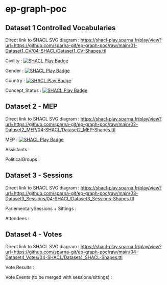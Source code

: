 # ep-graph-poc


## Dataset 1 Controlled Vocabularies

Direct link to SHACL SVG diagram : https://shacl-play.sparna.fr/play/view?url=https://github.com/sparna-git/ep-graph-poc/raw/main/01-Dataset1_CV/04-SHACL/Dataset1_CV-Shapes.ttl

Civility : [![SHACL Play Badge](https://img.shields.io/endpoint?url=https%3a%2f%2fshacl-play.sparna.fr%2fplay%2fbadge%3furl%3dhttps%3a%2f%2fgithub.com%2fsparna-git%2fep-graph-poc%2fraw%2fmain%2f01-Dataset1_CV%2f05-RDF%2fcivility.ttl%26shapesUrl%3dhttps%3a%2f%2fgithub.com%2fsparna-git%2fep-graph-poc%2fraw%2fmain%2f01-Dataset1_CV%2f04-SHACL%2fDataset1_CV-Shapes.ttl)](https://shacl-play.sparna.fr/play/validate?url=https://github.com/sparna-git/ep-graph-poc/raw/main/01-Dataset1_CV/05-RDF/civility.ttl&shapesUrl=https://github.com/sparna-git/ep-graph-poc/raw/main/01-Dataset1_CV/04-SHACL/Dataset1_CV-Shapes.ttl)

Gender : [![SHACL Play Badge](https://img.shields.io/endpoint?url=https%3a%2f%2fshacl-play.sparna.fr%2fplay%2fbadge%3furl%3dhttps%3a%2f%2fgithub.com%2fsparna-git%2fep-graph-poc%2fraw%2fmain%2f01-Dataset1_CV%2f05-RDF%2fgender.ttl%26shapesUrl%3dhttps%3a%2f%2fgithub.com%2fsparna-git%2fep-graph-poc%2fraw%2fmain%2f01-Dataset1_CV%2f04-SHACL%2fDataset1_CV-Shapes.ttl)](https://shacl-play.sparna.fr/play/validate?url=https://github.com/sparna-git/ep-graph-poc/raw/main/01-Dataset1_CV/05-RDF/gender.ttl&shapesUrl=https://github.com/sparna-git/ep-graph-poc/raw/main/01-Dataset1_CV/04-SHACL/Dataset1_CV-Shapes.ttl)

Country : [![SHACL Play Badge](https://img.shields.io/endpoint?url=https%3a%2f%2fshacl-play.sparna.fr%2fplay%2fbadge%3furl%3dhttps%3a%2f%2fgithub.com%2fsparna-git%2fep-graph-poc%2fraw%2fmain%2f01-Dataset1_CV%2f05-RDF%2fcountry.ttl%26shapesUrl%3dhttps%3a%2f%2fgithub.com%2fsparna-git%2fep-graph-poc%2fraw%2fmain%2f01-Dataset1_CV%2f04-SHACL%2fDataset1_CV-Shapes.ttl)](https://shacl-play.sparna.fr/play/validate?url=https://github.com/sparna-git/ep-graph-poc/raw/main/01-Dataset1_CV/05-RDF/country.ttl&shapesUrl=https://github.com/sparna-git/ep-graph-poc/raw/main/01-Dataset1_CV/04-SHACL/Dataset1_CV-Shapes.ttl)

Concept_Status : [![SHACL Play Badge](https://img.shields.io/endpoint?url=https%3a%2f%2fshacl-play.sparna.fr%2fplay%2fbadge%3furl%3dhttps%3a%2f%2fgithub.com%2fsparna-git%2fep-graph-poc%2fraw%2fmain%2f01-Dataset1_CV%2f05-RDF%2freds_Concept_Status.ttl%26shapesUrl%3dhttps%3a%2f%2fgithub.com%2fsparna-git%2fep-graph-poc%2fraw%2fmain%2f01-Dataset1_CV%2f04-SHACL%2fDataset1_CV-Shapes.ttl)](https://shacl-play.sparna.fr/play/validate?url=https://github.com/sparna-git/ep-graph-poc/raw/main/01-Dataset1_CV/05-RDF/reds_Concept_Status.ttl&shapesUrl=https://github.com/sparna-git/ep-graph-poc/raw/main/01-Dataset1_CV/04-SHACL/Dataset1_CV-Shapes.ttl)


## Dataset 2 - MEP

Direct link to SHACL SVG diagram : https://shacl-play.sparna.fr/play/view?url=https://github.com/sparna-git/ep-graph-poc/raw/main/02-Dataset2_MEP/04-SHACL/Dataset2_MEP-Shapes.ttl

MEP : [![SHACL Play Badge](https://img.shields.io/endpoint?url=https%3a%2f%2fshacl-play.sparna.fr%2fplay%2fbadge%3furl%3dhttps%3a%2f%2fgithub.com%2fsparna-git%2fep-graph-poc%2fraw%2fmain%2f02-Dataset2_MEP%2f05-RDF%2fMEP-Body_10-11-2020.ttl%26shapesUrl%3dhttps%3a%2f%2fgithub.com%2fsparna-git%2fep-graph-poc%2fraw%2fmain%2f02-Dataset2_MEP%2f04-SHACL%2fDataset2_MEP-Shapes.ttl&style=flat-square)](https://shacl-play.sparna.fr/play/validate?url=https://github.com/sparna-git/ep-graph-poc/raw/main/02-Dataset2_MEP/05-RDF/MEP-Body_10-11-2020.ttl&shapesUrl=https://github.com/sparna-git/ep-graph-poc/raw/main/02-Dataset2_MEP/04-SHACL/Dataset2_MEP-Shapes.ttl)

Assistants : 

PoliticalGroups :


## Dataset 3 - Sessions

Direct link to SHACL SVG diagram : https://shacl-play.sparna.fr/play/view?url=https://github.com/sparna-git/ep-graph-poc/raw/main/03-Dataset3_Sessions/04-SHACL/Dataset3_Sessions-Shapes.ttl

ParlementarySessions + Sittings :

Attendees :



## Dataset 4 - Votes

Direct link to SHACL SVG diagram : https://shacl-play.sparna.fr/play/view?url=https://github.com/sparna-git/ep-graph-poc/raw/main/04-Dataset4_Votes/04-SHACL/Dataset4_SHACL-Shapes.ttl


Vote Results :

Vote Events (to be merged with sessions/sittings) :
